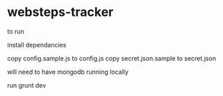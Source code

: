 # websteps-tracker

to run 

install dependancies

copy config.sample.js to config.js
copy secret.json.sample to secret.json

will need to have mongodb running locally 

run grunt dev

